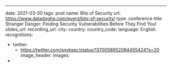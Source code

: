 ---
date: 2021-03-30
tags: post
name: Bits of Security
url: https://www.datadoghq.com/event/bits-of-security/
type: conference
title: Stranger Danger: Finding Security Vulnerabilities Before They Find You!
slides_url: 
recording_url: 
city: 
country: 
country_code: 
language: English
recognitions:
  - twitter:
    - https://twitter.com/snyksec/status/1370058952084455424?s=20
image_header: 
images:
  - 
